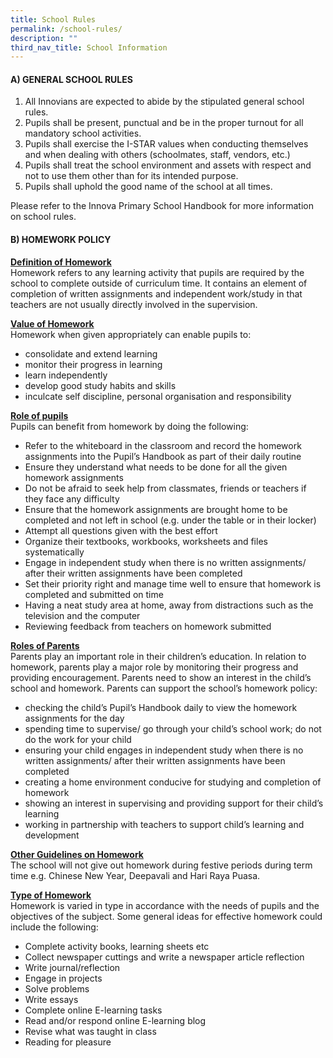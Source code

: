 ```yaml
---
title: School Rules
permalink: /school-rules/
description: ""
third_nav_title: School Information
---
```

#### **A) GENERAL SCHOOL RULES**

1.  All Innovians are expected to abide by the stipulated general school rules.
2.  Pupils shall be present, punctual and be in the proper turnout for all mandatory school activities.
3.  Pupils shall exercise the I-STAR values when conducting themselves and when dealing with others (schoolmates, staff, vendors, etc.)
4.  Pupils shall treat the school environment and assets with respect and not to use them other than for its intended purpose.
5.  Pupils shall uphold the good name of the school at all times.

Please refer to the Innova Primary School Handbook for more information on school rules.

#### **B) HOMEWORK POLICY**

**<u>Definition of Homework</u>** <br>
Homework refers to any learning activity that pupils are required by the school to complete outside of curriculum time. It contains an element of completion of written assignments and independent work/study in that teachers are not usually directly involved in the supervision.

**<u>Value of Homework</u>** <br>
Homework when given appropriately can enable pupils to:

*   consolidate and extend learning
*   monitor their progress in learning
*   learn independently
*   develop good study habits and skills
*   inculcate self discipline, personal organisation and responsibility

**<u>Role of pupils</u>** <br>
Pupils can benefit from homework by doing the following:

*   Refer to the whiteboard in the classroom and record the homework assignments into the Pupil’s Handbook as part of their daily routine
*   Ensure they understand what needs to be done for all the given homework assignments
*   Do not be afraid to seek help from classmates, friends or teachers if they face any difficulty
*   Ensure that the homework assignments are brought home to be completed and not left in school (e.g. under the table or in their locker)
*   Attempt all questions given with the best effort
*   Organize their textbooks, workbooks, worksheets and files systematically
*   Engage in independent study when there is no written assignments/ after their written assignments have been completed
*   Set their priority right and manage time well to ensure that homework is completed and submitted on time
*   Having a neat study area at home, away from distractions such as the television and the computer
*   Reviewing feedback from teachers on homework submitted

**<u>Roles of Parents</u>** <br>
Parents play an important role in their children’s education. In relation to homework, parents play a major role by monitoring their progress and providing encouragement. Parents need to show an interest in the child’s school and homework. Parents can support the school’s homework policy:

*   checking the child’s Pupil’s Handbook daily to view the homework assignments for the day
*   spending time to supervise/ go through your child’s school work; do not do the work for your child
*   ensuring your child engages in independent study when there is no written assignments/ after their written assignments have been completed
*   creating a home environment conducive for studying and completion of homework
*   showing an interest in supervising and providing support for their child’s learning
*   working in partnership with teachers to support child’s learning and development

**<u>Other Guidelines on Homework</u>** <br>
The school will not give out homework during festive periods during term time e.g. Chinese New Year, Deepavali and Hari Raya Puasa.

**<u>Type of Homework</u>** <br>
Homework is varied in type in accordance with the needs of pupils and the objectives of the subject. Some general ideas for effective homework could include the following:

*   Complete activity books, learning sheets etc
*   Collect newspaper cuttings and write a newspaper article reflection
*   Write journal/reflection
*   Engage in projects
*   Solve problems
*   Write essays
*   Complete online E-learning tasks
*   Read and/or respond online E-learning blog
*   Revise what was taught in class
*   Reading for pleasure